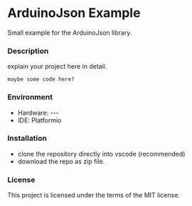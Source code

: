 # ArduinoJson Example
Small example for the ArduinoJson library.

### Description
explain your project here in detail.

```
maybe some code here?
```
### Environment
- Hardware: ---
- IDE: Platformio

### Installation
- clone the repository directly into vscode (recommended)
- download the repo as zip file.

### License
This project is licensed under the terms of the MIT license.
